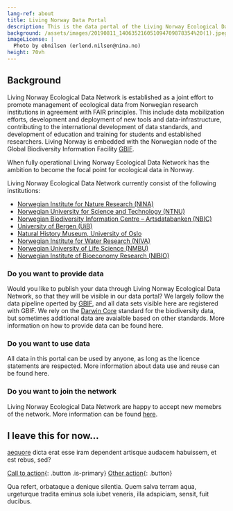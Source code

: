 ```yaml
---
lang-ref: about
title: Living Norway Data Portal
description: This is the data portal of the Living Norway Ecological Data Network. We work to facilitate FAIR management of ecological data to the benefit of society and science
background: /assets/images/20190811_140635216051094709878354%20(1).jpeg
imageLicense: |
  Photo by ebnilsen (erlend.nilsen@nina.no)
height: 70vh
---
```


## Background

Living Norway Ecological Data Network is established as a joint effort to promote management of ecological data from Norwegian research institutions in agreement with FAIR principles. This include data mobilization efforts, development and deployment of new tools and data-infrastructure, contributing to the international development of data standards, and development of education and training for students and established researchers. Living Norway is embedded with the Norwegian node of the Global Biodiversity Information Facility [GBIF](https://www.gbif.org).

When fully operational Living Norway Ecological Data Network has the ambition to become the focal point for ecological data in Norway.

Living Norway Ecological Data Network currently consist of the following institutions:

- [Norwegian Institute for Nature Research (NINA)](https://www.nina.no/english/Home)
- [Norwegian University for Science and Technology (NTNU)](https://www.ntnu.edu/)
- [Norwegian Biodiversity Information Centre – Artsdatabanken (NBIC)](https://www.biodiversity.no/)
- [University of Bergen (UiB)](https://www.uib.no/en)
- [Natural History Museum, University of Oslo](https://www.nhm.uio.no/english)
- [Norwegian Institute for Water Research (NIVA)](https://www.niva.no/en)
- [Norwegian University of Life Science (NMBU)](https://www.nmbu.no/en)
- [Norwegian Institute of Bioeconomy Research (NIBIO)](https://www.nibio.no/en)


### Do you want to provide data
Would you like to publish your data through Living Norway Ecological Data Network, so that they will be visible in our data portal? We largely follow the data pipeline operted by [GBIF](https://www.gbif.org), and all data sets visible here are registered with GBIF. We rely on the [Darwin Core](https://dwc.tdwg.org/terms/) standard for the biodiversity data, but sometimes additional data are avaialble based on other standards. More information on how to provide data can be found here.  


### Do you want to use data
All data in this portal can be used by anyone, as long as the licence statements are respected. More information about data use and reuse can be found here. 


### Do you want to join the network
Living Norway Ecological Data Network are happy to accept new memebrs of the network. More information can be found [here](www.livingnorway.no). 


## I leave this for now...

[aequore](http://pete-munere.com/caeneus-dare.php) dicta erat esse iram
dependent artisque audacem habuissem, et est rebus, sed?

[Call to action](/data){: .button .is-primary} [Other action](/data){: .button}

Qua refert, orbataque a denique silentia. Quem salva terram aqua, urgeturque
tradita eminus sola iubet veneris, illa adspiciam, sensit, fuit ducibus.
